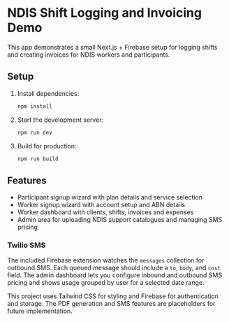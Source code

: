 # NDIS Shift Logging and Invoicing Demo

This app demonstrates a small Next.js + Firebase setup for logging shifts and creating invoices for NDIS workers and participants.

## Setup

1. Install dependencies:
   ```bash
   npm install
   ```
2. Start the development server:
   ```bash
   npm run dev
   ```
3. Build for production:
   ```bash
   npm run build
   ```

## Features

- Participant signup wizard with plan details and service selection
- Worker signup wizard with account setup and ABN details
- Worker dashboard with clients, shifts, invoices and expenses
- Admin area for uploading NDIS support catalogues and managing SMS pricing

### Twilio SMS

The included Firebase extension watches the `messages` collection for outbound
SMS. Each queued message should include a `to`, `body`, and `cost` field. The
admin dashboard lets you configure inbound and outbound SMS pricing and shows
usage grouped by user for a selected date range.

This project uses Tailwind CSS for styling and Firebase for authentication and storage. The PDF generation and SMS features are placeholders for future implementation.
